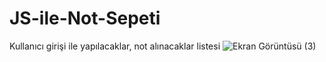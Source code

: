 # JS-ile-Not-Sepeti
Kullanıcı girişi ile yapılacaklar, not alınacaklar listesi
![Ekran Görüntüsü (3)](https://user-images.githubusercontent.com/48121358/162616547-efa0e37d-e407-463c-aa39-6db7fc55a50c.png)
